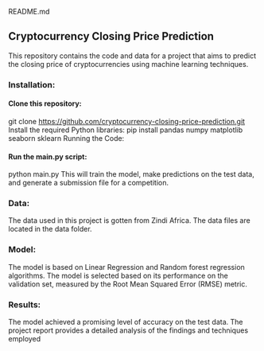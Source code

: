 README.md
## Cryptocurrency Closing Price Prediction

This repository contains the code and data for a project that aims to predict the closing price of cryptocurrencies using machine learning techniques.

### Installation:

#### Clone this repository:
git clone https://github.com/cryptocurrency-closing-price-prediction.git
Install the required Python libraries:
pip install pandas numpy matplotlib seaborn sklearn
Running the Code:

#### Run the main.py script:
python main.py
This will train the model, make predictions on the test data, and generate a submission file for a competition.

### Data:

The data used in this project is gotten from Zindi Africa.
The data files are located in the data folder.

### Model:

The model is based on Linear Regression and Random forest regression algorithms.
The model is selected based on its performance on the validation set, measured by the Root Mean Squared Error (RMSE) metric.

### Results:

The model achieved a promising level of accuracy on the test data.
The project report provides a detailed analysis of the findings and techniques employed
